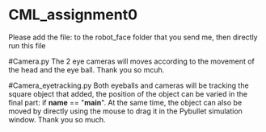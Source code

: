 # CML_assignment0


Please add the file: to the robot_face folder that you send me, then directly run this file

#Camera.py
The 2 eye cameras will moves according to the movement of the head and the eye ball. Thank you so mcuh.

#Camera_eyetracking.py
Both eyeballs and cameras will be tracking the square object that added, the position of the object can be varied in the final part: if __name__ == "__main__". At the same time, the object can also be moved by directly using the mouse to drag it in the Pybullet simulation window. Thank you so much.
